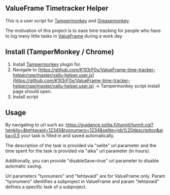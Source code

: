 ## ValueFrame Timetracker Helper

This is a user script for [Tampermonkey](http://tampermonkey.net/) and [Greasemonkey](https://www.greasespot.net/).

The motivation of this project is to ease time tracking for people who have to log many little tasks in [ValueFrame](https://psa.visma.fi/valueframe/) 
during a work day.

## Install (TamperMonkey / Chrome)

1. Install [Tampermonkey](https://chrome.google.com/webstore/detail/tampermonkey/dhdgffkkebhmkfjojejmpbldmpobfkfo) plugin for.
1. Navigate to [https://github.com/K1ll3rF0x/ValueFrame-time-tracker-helper/raw/master/vallu-helper.user.js](https://github.com/K1ll3rF0x/ValueFrame-time-tracker-helper/raw/master/vallu-helper.user.js)
    -> Tampermonkey script install page should open.
1. Install script


## Usage

By navigating to url such as: https://guidance.solita.fi/tunnit/tunnit.cgi?henkilo=&tehtavaid=12345&tyonumero=1234&selite=job%20description&aika=0.5
your task is filled in and saved automatically.

The description of the task is provided via "selite" url parameter and the time spent for the task is provided via "aika" url parameter (in hours).

Additionally, you can provide "disableSave=true" url parameter to disable automatic saving.

Url parameters "tyonumero" and "tehtavaid" are for ValueFrame only.
Param "tyonumero" identifies a subproject in ValueFrame and param "tehtavaid" defines a specific task of a subproject.